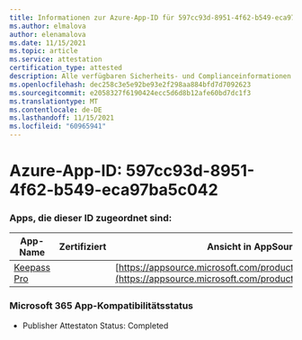 ```yaml
---
title: Informationen zur Azure-App-ID für 597cc93d-8951-4f62-b549-eca97ba5c042
ms.author: elmalova
author: elenamalova
ms.date: 11/15/2021
ms.topic: article
ms.service: attestation
certification_type: attested
description: Alle verfügbaren Sicherheits- und Complianceinformationen für 597cc93d-8951-4f62-b549-eca97ba5c042.
ms.openlocfilehash: dec258c3e5e92be93e2f298aa884bfd7d7092623
ms.sourcegitcommit: e2058327f6190424ecc5d6d8b12afe60bd7dc1f3
ms.translationtype: MT
ms.contentlocale: de-DE
ms.lasthandoff: 11/15/2021
ms.locfileid: "60965941"
---
```

# <a name="azure-app-id-597cc93d-8951-4f62-b549-eca97ba5c042"></a>Azure-App-ID: 597cc93d-8951-4f62-b549-eca97ba5c042


### <a name="apps-associated-with-this-id"></a>Apps, die dieser ID zugeordnet sind:
| **App-Name** | **Zertifiziert** | **Ansicht in AppSource** |
|--------------|---------------|-----------------------|
| [Keepass Pro](https://docs.microsoft.com/microsoft-365-app-certification/forward/WA200003336) |  | [https://appsource.microsoft.com/product/office/WA200003336](https://appsource.microsoft.com/product/office/WA200003336) |

### <a name="microsoft-365-app-compliance-status"></a>Microsoft 365 App-Kompatibilitätsstatus
- Publisher Attestaton Status: Completed
